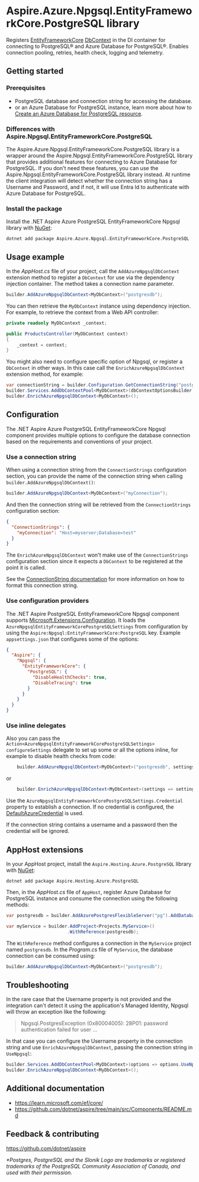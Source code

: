 # Aspire.Azure.Npgsql.EntityFrameworkCore.PostgreSQL library

Registers [EntityFrameworkCore](https://learn.microsoft.com/ef/core/) [DbContext](https://learn.microsoft.com/dotnet/api/microsoft.entityframeworkcore.dbcontext) in the DI container for connecting to PostgreSQL® and Azure Database for PostgreSQL®. Enables connection pooling, retries, health check, logging and telemetry.

## Getting started

### Prerequisites

- PostgreSQL database and connection string for accessing the database.
- or an Azure Database for PostgreSQL instance, learn more about how to [Create an Azure Database for PostgreSQL resource](https://learn.microsoft.com/azure/postgresql/flexible-server/quickstart-create-server?tabs=portal-create-flexible%2Cportal-get-connection%2Cportal-delete-resources).

### Differences with Aspire.Npgsql.EntityFrameworkCore.PostgreSQL

The Aspire.Azure.Npgsql.EntityFrameworkCore.PostgreSQL library is a wrapper around the Aspire.Npgsql.EntityFrameworkCore.PostgreSQL library that provides additional features for connecting to Azure Database for PostgreSQL. If you don't need these features, you can use the Aspire.Npgsql.EntityFrameworkCore.PostgreSQL library instead.
At runtime the client integration will detect whether the connection string has a Username and Password, and if not, it will use Entra Id to authenticate with Azure Database for PostgreSQL.

### Install the package

Install the .NET Aspire Azure PostgreSQL EntityFrameworkCore Npgsql library with [NuGet](https://www.nuget.org):

```dotnetcli
dotnet add package Aspire.Azure.Npgsql.EntityFrameworkCore.PostgreSQL
```

## Usage example

In the _AppHost.cs_ file of your project, call the `AddAzureNpgsqlDbContext` extension method to register a `DbContext` for use via the dependency injection container. The method takes a connection name parameter.

```csharp
builder.AddAzureNpgsqlDbContext<MyDbContext>("postgresdb");
```

You can then retrieve the `MyDbContext` instance using dependency injection. For example, to retrieve the context from a Web API controller:

```csharp
private readonly MyDbContext _context;

public ProductsController(MyDbContext context)
{
    _context = context;
}
```

You might also need to configure specific option of Npgsql, or register a `DbContext` in other ways. In this case call the `EnrichAzureNpgsqlDbContext` extension method, for example:

```csharp
var connectionString = builder.Configuration.GetConnectionString("postgresdb");
builder.Services.AddDbContextPool<MyDbContext>(dbContextOptionsBuilder => dbContextOptionsBuilder.UseNpgsql(connectionString));
builder.EnrichAzureNpgsqlDbContext<MyDbContext>();
```

## Configuration

The .NET Aspire Azure PostgreSQL EntityFrameworkCore Npgsql component provides multiple options to configure the database connection based on the requirements and conventions of your project.

### Use a connection string

When using a connection string from the `ConnectionStrings` configuration section, you can provide the name of the connection string when calling `builder.AddAzureNpgsqlDbContext()`:

```csharp
builder.AddAzureNpgsqlDbContext<MyDbContext>("myConnection");
```

And then the connection string will be retrieved from the `ConnectionStrings` configuration section:

```json
{
  "ConnectionStrings": {
    "myConnection": "Host=myserver;Database=test"
  }
}
```

The `EnrichAzureNpgsqlDbContext` won't make use of the `ConnectionStrings` configuration section since it expects a `DbContext` to be registered at the point it is called.

See the [ConnectionString documentation](https://www.npgsql.org/doc/connection-string-parameters.html) for more information on how to format this connection string.

### Use configuration providers

The .NET Aspire PostgreSQL EntityFrameworkCore Npgsql component supports [Microsoft.Extensions.Configuration](https://learn.microsoft.com/dotnet/api/microsoft.extensions.configuration). It loads the `AzureNpgsqlEntityFrameworkCorePostgreSQLSettings` from configuration by using the `Aspire:Npgsql:EntityFrameworkCore:PostgreSQL` key. Example `appsettings.json` that configures some of the options:

```json
{
  "Aspire": {
    "Npgsql": {
      "EntityFrameworkCore": {
        "PostgreSQL": {
          "DisableHealthChecks": true,
          "DisableTracing": true
        }
      }
    }
  }
}
```

### Use inline delegates

Also you can pass the `Action<AzureNpgsqlEntityFrameworkCorePostgreSQLSettings> configureSettings` delegate to set up some or all the options inline, for example to disable health checks from code:

```csharp
    builder.AddAzureNpgsqlDbContext<MyDbContext>("postgresdb", settings => settings.DisableHealthChecks = true);
```

or

```csharp
    builder.EnrichAzureNpgsqlDbContext<MyDbContext>(settings => settings.DisableHealthChecks = true);
```

Use the `AzureNpgsqlEntityFrameworkCorePostgreSQLSettings.Credential` property to establish a connection. If no credential is configured, the [DefaultAzureCredential](https://learn.microsoft.com/dotnet/api/azure.identity.defaultazurecredential) is used.

If the connection string contains a username and a password then the credential will be ignored.

## AppHost extensions

In your AppHost project, install the `Aspire.Hosting.Azure.PostgreSQL` library with [NuGet](https://www.nuget.org):

```dotnetcli
dotnet add package Aspire.Hosting.Azure.PostgreSQL
```

Then, in the _AppHost.cs_ file of `AppHost`, register Azure Database for PostgreSQL instance and consume the connection using the following methods:

```csharp
var postgresdb = builder.AddAzurePostgresFlexibleServer("pg").AddDatabase("postgresdb");

var myService = builder.AddProject<Projects.MyService>()
                       .WithReference(postgresdb);
```

The `WithReference` method configures a connection in the `MyService` project named `postgresdb`. In the _Program.cs_ file of `MyService`, the database connection can be consumed using:

```csharp
builder.AddAzureNpgsqlDbContext<MyDbContext>("postgresdb");
```

## Troubleshooting

In the rare case that the Username property is not provided and the integration can't detect it using the application's Managed Identity, Npgsql will throw an exception like the following:

> Npgsql.PostgresException (0x80004005): 28P01: password authentication failed for user ...

In that case you can configure the Username property in the connection string and use `EnrichAzureNpgsqlDbContext`, passing the connection string in `UseNpgsql`:

```csharp
builder.Services.AddDbContextPool<MyDbContext>(options => options.UseNpgsql(newConnectionString));
builder.EnrichAzureNpgsqlDbContext<MyDbContext>();
```

## Additional documentation

* https://learn.microsoft.com/ef/core/
* https://github.com/dotnet/aspire/tree/main/src/Components/README.md

## Feedback & contributing

https://github.com/dotnet/aspire

_*Postgres, PostgreSQL and the Slonik Logo are trademarks or registered trademarks of the PostgreSQL Community Association of Canada, and used with their permission._
